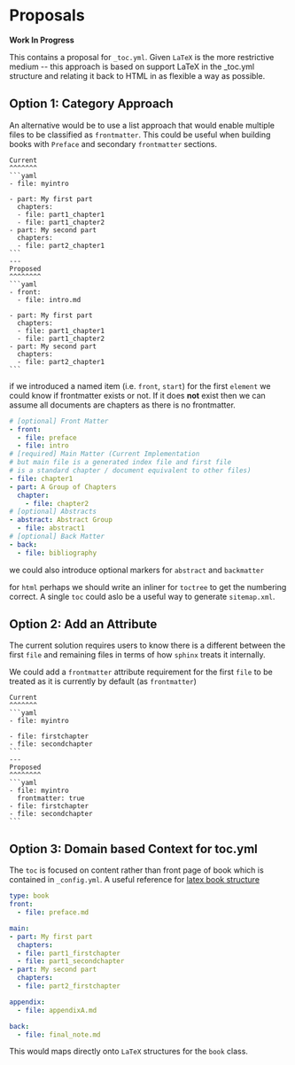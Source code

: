 # Proposals

**Work In Progress**

This contains a proposal for `_toc.yml`. Given `LaTeX` is the more restrictive
medium -- this approach is based on support LaTeX in the _toc.yml structure and
relating it back to HTML in as flexible a way as possible.

## Option 1: Category Approach

An alternative would be to use a list approach that would
enable multiple files to be classified as `frontmatter`.
This could be useful when building books with `Preface` and
secondary `frontmatter` sections.

````{panels}
Current
^^^^^^^
```yaml
- file: myintro

- part: My first part
  chapters:
  - file: part1_chapter1
  - file: part1_chapter2
- part: My second part
  chapters:
  - file: part2_chapter1
```
---
Proposed
^^^^^^^^
```yaml
- front:
  - file: intro.md

- part: My first part
  chapters:
  - file: part1_chapter1
  - file: part1_chapter2
- part: My second part
  chapters:
  - file: part2_chapter1
```
````

if we introduced a named item (i.e. `front`, `start`) for the first `element` we could know if
frontmatter exists or not. If it does **not** exist then we can assume all documents are chapters
as there is no frontmatter.

```yaml
# [optional] Front Matter
- front:
  - file: preface
  - file: intro
# [required] Main Matter (Current Implementation
# but main file is a generated index file and first file
# is a standard chapter / document equivalent to other files)
- file: chapter1
- part: A Group of Chapters
  chapter:
    - file: chapter2
# [optional] Abstracts
- abstract: Abstract Group
  - file: abstract1
# [optional] Back Matter
- back:
  - file: bibliography
```

we could also introduce optional markers for `abstract` and `backmatter`

for `html` perhaps we should write an inliner for `toctree` to get the numbering correct.
A single `toc` could aslo be a useful way to generate  `sitemap.xml`.

## Option 2: Add an Attribute

The current solution requires users to know there is a different between the first
`file` and remaining files in terms of how `sphinx` treats it internally.

We could add a `frontmatter` attribute requirement for the first `file` to be
treated as it is currently by default (as `frontmatter`)

````{panels}
Current
^^^^^^^
```yaml
- file: myintro

- file: firstchapter
- file: secondchapter
```
---
Proposed
^^^^^^^^
```yaml
- file: myintro
  frontmatter: true
- file: firstchapter
- file: secondchapter
```
````

## Option 3: Domain based Context for toc.yml

The `toc` is focused on content rather than front page of book 
which is contained in `_config.yml`. A useful reference for 
[latex book structure](https://en.wikibooks.org/wiki/LaTeX/Document_Structure#Book_structure)

```yaml
type: book
front:
  - file: preface.md

main:
- part: My first part
  chapters:
  - file: part1_firstchapter
  - file: part1_secondchapter
- part: My second part
  chapters:
  - file: part2_firstchapter

appendix:
  - file: appendixA.md

back: 
  - file: final_note.md
```

This would maps directly onto `LaTeX` structures for the `book` class.
